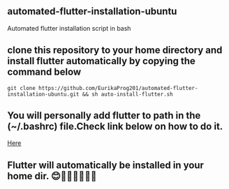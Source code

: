 ## automated-flutter-installation-ubuntu
Automated flutter installation script in bash

## clone this repository to your home directory and install flutter automatically by copying the command below
```git clone https://github.com/EurikaProg201/automated-flutter-installation-ubuntu.git && sh auto-install-flutter.sh```


## You will personally add flutter to path in the (~/.bashrc) file.Check link below on how to do it.
<a href="https://flutter.dev/docs/get-started/install/linux#update-your-path">Here</a>




## Flutter will automatically be installed in your home dir. 😊👩‍💻🧑‍💻👨‍💻
